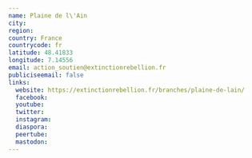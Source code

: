```yaml
---
name: Plaine de l\'Ain
city:
region:
country: France
countrycode: fr
latitude: 48.41833
longitude: 7.14556
email: action_soutien@extinctionrebellion.fr
publiciseemail: false
links:
  website: https://extinctionrebellion.fr/branches/plaine-de-lain/
  facebook:
  youtube:
  twitter:
  instagram:
  diaspora:
  peertube:
  mastodon:
---
```

